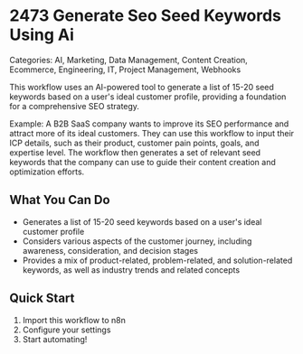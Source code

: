 # 2473 Generate Seo Seed Keywords Using Ai

Categories: AI, Marketing, Data Management, Content Creation, Ecommerce, Engineering, IT, Project Management, Webhooks

This workflow uses an AI-powered tool to generate a list of 15-20 seed keywords based on a user's ideal customer profile, providing a foundation for a comprehensive SEO strategy.

Example: A B2B SaaS company wants to improve its SEO performance and attract more of its ideal customers. They can use this workflow to input their ICP details, such as their product, customer pain points, goals, and expertise level. The workflow then generates a set of relevant seed keywords that the company can use to guide their content creation and optimization efforts.

## What You Can Do
- Generates a list of 15-20 seed keywords based on a user's ideal customer profile
- Considers various aspects of the customer journey, including awareness, consideration, and decision stages
- Provides a mix of product-related, problem-related, and solution-related keywords, as well as industry trends and related concepts

## Quick Start
1. Import this workflow to n8n
2. Configure your settings
3. Start automating!


